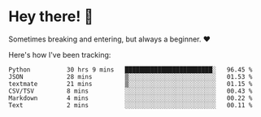 # Hey there! 👋
Sometimes breaking and entering, but always a beginner. ❤️

Here's how I've been tracking:
<!--START_SECTION:waka-->

```text
Python          30 hrs 9 mins   ████████████████████████░   96.45 %
JSON            28 mins         ▒░░░░░░░░░░░░░░░░░░░░░░░░   01.53 %
textmate        21 mins         ▒░░░░░░░░░░░░░░░░░░░░░░░░   01.15 %
CSV/TSV         8 mins          ░░░░░░░░░░░░░░░░░░░░░░░░░   00.43 %
Markdown        4 mins          ░░░░░░░░░░░░░░░░░░░░░░░░░   00.22 %
Text            2 mins          ░░░░░░░░░░░░░░░░░░░░░░░░░   00.11 %
```

<!--END_SECTION:waka-->
